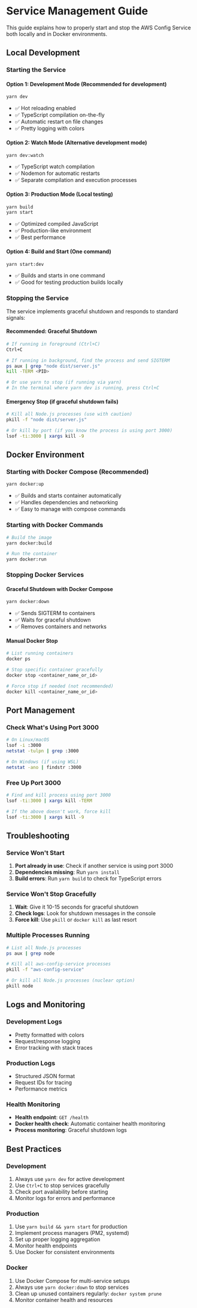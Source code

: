 # Service Management Guide

This guide explains how to properly start and stop the AWS Config Service both locally and in Docker environments.

## Local Development

### Starting the Service

#### Option 1: Development Mode (Recommended for development)
```bash
yarn dev
```
- ✅ Hot reloading enabled
- ✅ TypeScript compilation on-the-fly
- ✅ Automatic restart on file changes
- ✅ Pretty logging with colors

#### Option 2: Watch Mode (Alternative development mode)
```bash
yarn dev:watch
```
- ✅ TypeScript watch compilation
- ✅ Nodemon for automatic restarts
- ✅ Separate compilation and execution processes

#### Option 3: Production Mode (Local testing)
```bash
yarn build
yarn start
```
- ✅ Optimized compiled JavaScript
- ✅ Production-like environment
- ✅ Best performance

#### Option 4: Build and Start (One command)
```bash
yarn start:dev
```
- ✅ Builds and starts in one command
- ✅ Good for testing production builds locally

### Stopping the Service

The service implements graceful shutdown and responds to standard signals:

#### Recommended: Graceful Shutdown
```bash
# If running in foreground (Ctrl+C)
Ctrl+C

# If running in background, find the process and send SIGTERM
ps aux | grep "node dist/server.js"
kill -TERM <PID>

# Or use yarn to stop (if running via yarn)
# In the terminal where yarn dev is running, press Ctrl+C
```

#### Emergency Stop (if graceful shutdown fails)
```bash
# Kill all Node.js processes (use with caution)
pkill -f "node dist/server.js"

# Or kill by port (if you know the process is using port 3000)
lsof -ti:3000 | xargs kill -9
```

## Docker Environment

### Starting with Docker Compose (Recommended)
```bash
yarn docker:up
```
- ✅ Builds and starts container automatically
- ✅ Handles dependencies and networking
- ✅ Easy to manage with compose commands

### Starting with Docker Commands
```bash
# Build the image
yarn docker:build

# Run the container
yarn docker:run
```

### Stopping Docker Services

#### Graceful Shutdown with Docker Compose
```bash
yarn docker:down
```
- ✅ Sends SIGTERM to containers
- ✅ Waits for graceful shutdown
- ✅ Removes containers and networks

#### Manual Docker Stop
```bash
# List running containers
docker ps

# Stop specific container gracefully
docker stop <container_name_or_id>

# Force stop if needed (not recommended)
docker kill <container_name_or_id>
```

## Port Management

### Check What's Using Port 3000
```bash
# On Linux/macOS
lsof -i :3000
netstat -tulpn | grep :3000

# On Windows (if using WSL)
netstat -ano | findstr :3000
```

### Free Up Port 3000
```bash
# Find and kill process using port 3000
lsof -ti:3000 | xargs kill -TERM

# If the above doesn't work, force kill
lsof -ti:3000 | xargs kill -9
```

## Troubleshooting

### Service Won't Start
1. **Port already in use**: Check if another service is using port 3000
2. **Dependencies missing**: Run `yarn install`
3. **Build errors**: Run `yarn build` to check for TypeScript errors

### Service Won't Stop Gracefully
1. **Wait**: Give it 10-15 seconds for graceful shutdown
2. **Check logs**: Look for shutdown messages in the console
3. **Force kill**: Use `pkill` or `docker kill` as last resort

### Multiple Processes Running
```bash
# List all Node.js processes
ps aux | grep node

# Kill all aws-config-service processes
pkill -f "aws-config-service"

# Or kill all Node.js processes (nuclear option)
pkill node
```

## Logs and Monitoring

### Development Logs
- Pretty formatted with colors
- Request/response logging
- Error tracking with stack traces

### Production Logs
- Structured JSON format
- Request IDs for tracing
- Performance metrics

### Health Monitoring
- **Health endpoint**: `GET /health`
- **Docker health check**: Automatic container health monitoring
- **Process monitoring**: Graceful shutdown logs

## Best Practices

### Development
1. Always use `yarn dev` for active development
2. Use `Ctrl+C` to stop services gracefully
3. Check port availability before starting
4. Monitor logs for errors and performance

### Production
1. Use `yarn build && yarn start` for production
2. Implement process managers (PM2, systemd)
3. Set up proper logging aggregation
4. Monitor health endpoints
5. Use Docker for consistent environments

### Docker
1. Use Docker Compose for multi-service setups
2. Always use `yarn docker:down` to stop services
3. Clean up unused containers regularly: `docker system prune`
4. Monitor container health and resources
